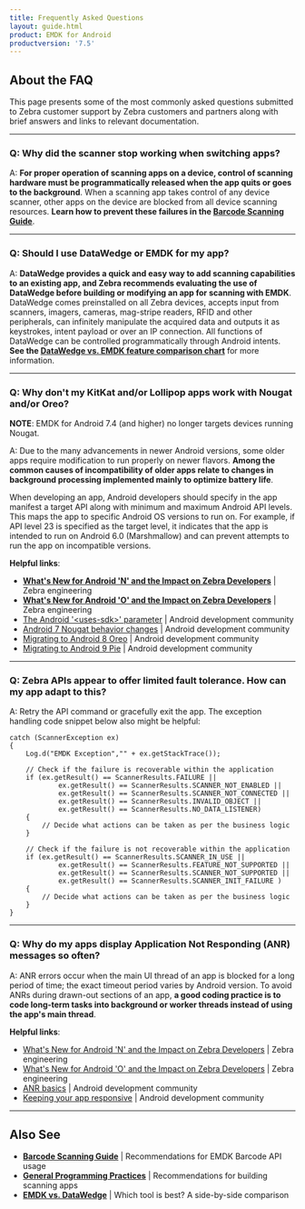 ```yaml
---
title: Frequently Asked Questions
layout: guide.html
product: EMDK for Android
productversion: '7.5'
---
```


## About the FAQ 

This page presents some of the most commonly asked questions submitted to Zebra customer support by Zebra customers and partners along with brief answers and links to relevant documentation. 

-----

### Q: Why did the scanner stop working when switching apps?

A: **For proper operation of scanning apps on a device, control of scanning hardware must be programmatically released when the app quits or goes to the background**. When a scanning app takes control of any device scanner, other apps on the device are blocked from all device scanning resources. **Learn how to prevent these failures in the [Barcode Scanning Guide](../guide/barcode_scanning_guide/#5releasescanner)**. 

-----

### Q: Should I use DataWedge or EMDK for my app? 

A: **DataWedge provides a quick and easy way to add scanning capabilities to an existing app, and Zebra recommends evaluating the use of DataWedge before building or modifying an app for scanning with EMDK**. DataWedge comes preinstalled on all Zebra devices, accepts input from scanners, imagers, cameras, mag-stripe readers, RFID and other peripherals, can infinitely manipulate the acquired data and outputs it as keystrokes, intent payload or over an IP connection. All functions of DataWedge can be controlled programmatically through Android intents. **See the [DataWedge vs. EMDK feature comparison chart](https://techdocs.zebra.com/help/#datawedgevsemdkcomparison)** for more information.

-----

### Q: Why don't my KitKat and/or Lollipop apps work with Nougat and/or Oreo?

**NOTE**: EMDK for Android 7.4 (and higher) no longer targets devices running Nougat.

A: Due to the many advancements in newer Android versions, some older apps require modification to run properly on newer flavors. **Among the common causes of incompatibility of older apps relate to changes in background processing implemented mainly to optimize battery life**. 

When developing an app, Android developers should specify in the app manifest a target API along with minimum and maximum Android API levels. This maps the app to specific Android OS versions to run on. For example, if API level 23 is specified as the target level, it indicates that the app is intended to run on Android 6.0 (Marshmallow) and can prevent attempts to run the app on incompatible versions.

**Helpful links**: 

* **[What's New for Android 'N' and the Impact on Zebra Developers](https://developer.zebra.com/community/home/blog/2018/08/03/what-s-new-for-android-n-and-the-impact-on-zebra-developers)** | Zebra engineering 
* **[What's New for Android 'O' and the Impact on Zebra Developers](https://developer.zebra.com/community/home/blog/2018/09/28/what-s-new-for-android-o-and-the-impact-on-zebra-developers)** | Zebra engineering
* [The Android '&lt;uses-sdk&gt;' parameter](https://developer.android.com/guide/topics/manifest/uses-sdk-element) | Android development community
* [Android 7 Nougat behavior changes](https://developer.android.com/about/versions/nougat/android-7.0-changes) | Android development community
* [Migrating to Android 8 Oreo](https://developer.android.com/about/versions/oreo/android-8.0-migration) | Android development community
* [Migrating to Android 9 Pie](https://developer.android.com/about/versions/pie/android-9.0-migration) | Android development community

-----

### Q: Zebra APIs appear to offer limited fault tolerance. How can my app adapt to this?

A: Retry the API command or gracefully exit the app. The exception handling code snippet below also might be helpful:

    catch (ScannerException ex)
    {
        Log.d("EMDK Exception","" + ex.getStackTrace());

        // Check if the failure is recoverable within the application
        if (ex.getResult() == ScannerResults.FAILURE ||
                ex.getResult() == ScannerResults.SCANNER_NOT_ENABLED ||
                ex.getResult() == ScannerResults.SCANNER_NOT_CONNECTED ||
                ex.getResult() == ScannerResults.INVALID_OBJECT ||
                ex.getResult() == ScannerResults.NO_DATA_LISTENER)
        {
            // Decide what actions can be taken as per the business logic
        }

        // Check if the failure is not recoverable within the application
        if (ex.getResult() == ScannerResults.SCANNER_IN_USE ||
                ex.getResult() == ScannerResults.FEATURE_NOT_SUPPORTED ||
                ex.getResult() == ScannerResults.SCANNER_NOT_SUPPORTED ||
                ex.getResult() == ScannerResults.SCANNER_INIT_FAILURE )
        {
            // Decide what actions can be taken as per the business logic
        }
    }

-----

### Q: Why do my apps display Application Not Responding (ANR) messages so often? 

A: ANR errors occur when the main UI thread of an app is blocked for a long period of time; the exact timeout period varies by Android version. To avoid ANRs during drawn-out sections of an app, **a good coding practice is to code long-term tasks into background or worker threads instead of using the app's main thread**. 

**Helpful links**: 

* [What's New for Android 'N' and the Impact on Zebra Developers](https://developer.zebra.com/community/home/blog/2018/08/03/what-s-new-for-android-n-and-the-impact-on-zebra-developers) | Zebra engineering 
* [What's New for Android 'O' and the Impact on Zebra Developers](https://developer.zebra.com/community/home/blog/2018/09/28/what-s-new-for-android-o-and-the-impact-on-zebra-developers) | Zebra engineering 
* [ANR basics](https://developer.android.com/topic/performance/vitals/anr) | Android development community
* [Keeping your app responsive](https://developer.android.com/training/articles/perf-anr) | Android development community
 
-----

## Also See

* **[Barcode Scanning Guide](../guide/barcode_scanning_guide)** | Recommendations for EMDK Barcode API usage
* **[General Programming Practices](../guide/programming_practices/)** | Recommendations for building scanning apps 
* **[EMDK vs. DataWedge](http://techdocs.zebra.com/help/#datawedgevsemdkcomparison)** | Which tool is best? A side-by-side comparison


